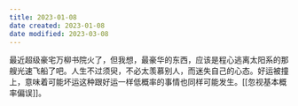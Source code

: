 ```yaml
---
title: 2023-01-08
date created: 2023-01-08
date modified: 2023-03-08
---
```


最近超级豪宅万柳书院火了，但我想，最豪华的东西，应该是程心逃离太阳系的那艘光速飞船了吧。人生不过须臾，不必太羡慕别人，而迷失自己的心态。好运被撞上，意味着可能坏运这种跟好运一样低概率的事情也同样可能发生。[[忽视基本概率偏误]]。
